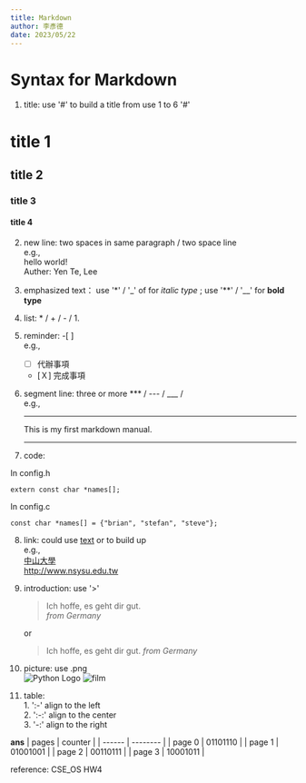 ```yaml
---
title: Markdown
author: 李彥德
date: 2023/05/22
---
```

# Syntax for Markdown #

1. title: use '#' to build a title from use 1 to 6 '#'
# title 1
## title 2
### title 3
#### title 4


2. new line: two spaces in same paragraph / two space line  
   e.g.,  
   hello world!  
   Auther: Yen Te, Lee
3. emphasized text： use '\*' / '_' of for *italic type* ; use '\*\*' / '__' for **bold type** 
   
4. list: \* / + / - / 1. 
5. reminder: -[  ]  
   e.g.,  
   - [   ] 代辦事項
   - [Ｘ] 完成事項
6. segment line: three or more *** / --- / ___ /  
   e.g.,
   ***
   This is my first markdown manual.
   ***
7. code:
   
In config.h
```
extern const char *names[];
```
In config.c
```
const char *names[] = {"brian", "stefan", "steve"};
```

8. link: could use [text](link "title") or <link> to build up  
    e.g.,  
    [中山大學](http://www.nsysu.edu.tw/ "Link to NSYSU")  
    <http://www.nsysu.edu.tw>
9.  introduction: use '>'
    > Ich hoffe, es geht dir gut.  
    *from Germany*


    or
    > Ich hoffe, es geht dir gut.
    > *from Germany*

10. picture: use .png  
    ![Python Logo](https://www.python.org/static/community_logos/python-logo-master-v3-TM.png "Python Logo")
    ![film](fuji_industrial100_expired_2.png "fuji_industrial100_expired")
11.  table:  
    1. ':-'  align to the left  
    2. ':-:' align to the center  
    3. '-:'  align to the right  


__ans__
| pages  | counter  |
| ------ | -------- |
| page 0 | 01101110 |
| page 1 | 01001001 |
| page 2 | 00110111 |
| page 3 | 10001011 |


reference: CSE_OS HW4

